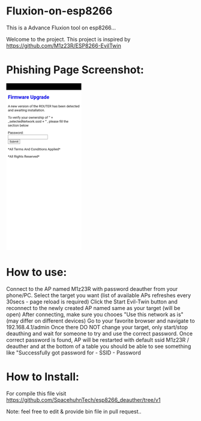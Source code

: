 # Fluxion-on-esp8266
This is a Advance Fluxion tool on esp8266...

Welcome to the project. This project is inspired by https://github.com/M1z23R/ESP8266-EvilTwin

# Phishing Page Screenshot:

<img width="200px" src="https://raw.githubusercontent.com/MDRafi08642/Fluxion-on-esp8266/main/Screenshot_2021-12-07-18-42-47-34_07f20907771ad09ffa2dcbecf65bb740.jpg">

# How to use:
Connect to the AP named M1z23R with password deauther from your phone/PC.
Select the target you want (list of available APs refreshes every 30secs - page reload is required)
Click the Start Evil-Twin button and reconnect to the newly created AP named same as your target (will be open)
After connecting, make sure you chooes "Use this network as is" (may differ on different devices)
Go to your favorite browser and navigate to 192.168.4.1/admin
Once there DO NOT change your target, only start/stop deauthing and wait for someone to try and use the correct password.
Once correct password is found, AP will be restarted with default ssid M1z23R / deauther and at the bottom of a table you should be able to see something like "Successfully got password for - SSID - Password

# How to Install:
For compile this file visit https://github.com/SpacehuhnTech/esp8266_deauther/tree/v1

Note: feel free to edit & provide bin file in pull request..
